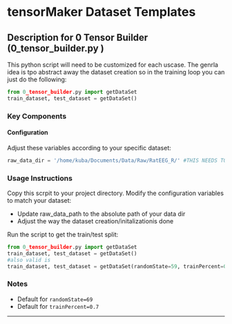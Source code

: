 # tensorMaker Dataset  Templates

## Description for 0 Tensor Builder (0_tensor_builder.py )

This python script will need to be customized for each uscase.
The genrla idea is tpo abstract away the dataset creation so in the training loop you can just do the following:

```python
from 0_tensor_builder.py import getDataSet
train_dataset, test_dataset = getDataSet()
````
### Key Components

#### Configuration

Adjust these variables according to your specific dataset:

```python
raw_data_dir = '/home/kuba/Documents/Data/Raw/RatEEG_R/' #THIS NEEDS TO BE ABSOLUTE PATH
```
### Usage Instructions

Copy this scrpit to your project directory.
Modify the configuration variables to match your dataset:

- Update raw_data_path to the absolute path of your data dir
- Adjust the way the dataset creation/initalizationis done


Run the script to get the train/test split:
```python
from 0_tensor_builder.py import getDataSet
train_dataset, test_dataset = getDataSet()
#also valid is 
train_dataset, test_dataset = getDataSet(randomState=59, trainPercent=0.8)
````


### Notes

- Default for `randomState=69`
- Default for `trainPercent=0.7`

---

